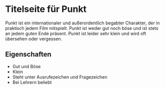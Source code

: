 # Titelseite für Punkt

Punkt ist ein internationaler und außerordentlich begabter Charakter, der in praktisch jedem Film mitspielt. Punkt ist weder gut noch böse und ist stets an jedem guten Ende präsent. Punkt ist leider sehr klein und wird oft übersehen oder vergessen.

## Eigenschaften

* Gut und Böse
* Klein
* Steht unter Ausrufezeichen und Fragezeichen
* Bei Lehrern beliebt
